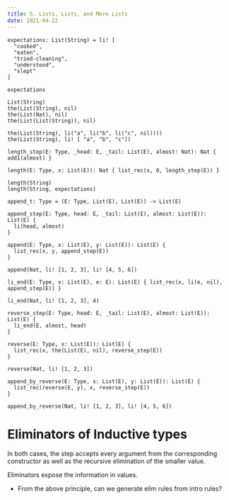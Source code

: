 ```yaml
---
title: 5. Lists, Lists, and More Lists
date: 2021-04-22
---
```


``` cicada
expectations: List(String) = li! [
  "cooked",
  "eaten",
  "tried-cleaning",
  "understood",
  "slept"
]

expectations

List(String)
the(List(String), nil)
the(List(Nat), nil)
the(List(List(String)), nil)

the(List(String), li("a", li("b", li("c", nil))))
the(List(String), li! [ "a", "b", "c"])

length_step(E: Type, _head: E, _tail: List(E), almost: Nat): Nat { add1(almost) }

length(E: Type, x: List(E)): Nat { list_rec(x, 0, length_step(E)) }

length(String)
length(String, expectations)

append_t: Type = (E: Type, List(E), List(E)) -> List(E)

append_step(E: Type, head: E, _tail: List(E), almost: List(E)): List(E) {
  li(head, almost)
}

append(E: Type, x: List(E), y: List(E)): List(E) {
  list_rec(x, y, append_step(E))
}

append(Nat, li! [1, 2, 3], li! [4, 5, 6])

li_end(E: Type, x: List(E), e: E): List(E) { list_rec(x, li(e, nil), append_step(E)) }

li_end(Nat, li! [1, 2, 3], 4)

reverse_step(E: Type, head: E, _tail: List(E), almost: List(E)): List(E) {
  li_end(E, almost, head)
}

reverse(E: Type, x: List(E)): List(E) {
  list_rec(x, the(List(E), nil), reverse_step(E))
}

reverse(Nat, li! [1, 2, 3])

append_by_reverse(E: Type, x: List(E), y: List(E)): List(E) {
  list_rec(reverse(E, y), x, reverse_step(E))
}

append_by_reverse(Nat, li! [1, 2, 3], li! [4, 5, 6])
```

# Eliminators of Inductive types

In both cases,
the step accepts every argument
from the corresponding constructor
as well as the recursive elimination of the smaller value.

Eliminators expose the information in values.

- From the above principle, can we generate elim rules from intro rules?
